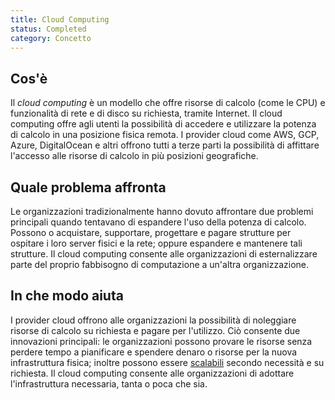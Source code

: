```yaml
---
title: Cloud Computing
status: Completed
category: Concetto
---
```


## Cos'è
Il _cloud computing_ è un modello che offre risorse di calcolo (come le CPU) e funzionalità di rete e di disco su richiesta, tramite Internet. Il cloud computing offre agli utenti la possibilità di accedere e utilizzare la potenza di calcolo in una posizione fisica remota. I provider cloud come AWS, GCP, Azure, DigitalOcean e altri offrono tutti a terze parti la possibilità di affittare l'accesso alle risorse di calcolo in più posizioni geografiche.

## Quale problema affronta 
Le organizzazioni tradizionalmente hanno dovuto affrontare due problemi principali quando tentavano di espandere l'uso della potenza di calcolo. Possono o acquistare, supportare, progettare e pagare strutture per ospitare i loro server fisici e la rete; oppure espandere e mantenere tali strutture. Il cloud computing consente alle organizzazioni di esternalizzare parte del proprio fabbisogno di computazione a un'altra organizzazione.

## In che modo aiuta
I provider cloud offrono alle organizzazioni la possibilità di noleggiare risorse di calcolo su richiesta e pagare per l'utilizzo. Ciò consente due innovazioni principali: le organizzazioni possono provare le risorse senza perdere tempo a pianificare e spendere denaro o risorse per la nuova infrastruttura fisica; inoltre possono essere [scalabili](/it/scalability/) secondo necessità e su richiesta. Il cloud computing consente alle organizzazioni di adottare l'infrastruttura necessaria, tanta o poca che sia.